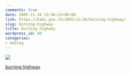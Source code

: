 ```yaml
---
comments: true
date: 2005-11-16 13:50:23+00:00
link: https://habi.gna.ch/2005/11/16/burning-highway/
slug: burning-highway
title: burning highway
wordpress_id: 98
categories:
- moblog
---
```



 [![](https://static.flickr.com/24/63896335_4cb66d9c88_m.jpg)](https://www.flickr.com/photos/habi/63896335/)
   

 
  [burning highway](https://www.flickr.com/photos/habi/63896335/)
    

 




  

